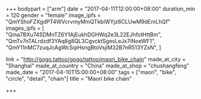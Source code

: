+++
bodypart = ["arm"]
date = "2017-04-11T12:00:00+08:00"
duration_min = 120
gender = "female"
image_ipfs = "QmYShoFZXgdPT4WVcrvmyMmQTkbiWYjz6CLUwM9dEmLhQf"
images_ipfs = [  "Qma7BXu74SDMnTZ6Y1AjEukhDGHWq2e3L22EJhfotHttBm",
  "QmTv7nTALrdzdf3YAq8g8QL3CgvcktSgesLeJx7iNoeWF1",
  "QmY11nMC7zuqJcAgWcSqiHsngBtoVsjiM32B7nR513YZxN",
]

link = "http://gogo.tattoo/gogo/tattoo/maori_bike_chain"
made_at_city = "Shanghai"
made_at_country = "China"
made_at_shop = "chushangfeng"
made_date = "2017-04-10T15:00:00+08:00"
tags = ["maori", "bike", "circle", "detail", "chain"]
title = "Maori bike chain"

+++
